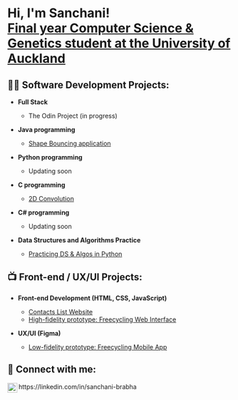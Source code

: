 <h1>Hi, I'm Sanchani! <br/><a href="https://www.linkedin.com/in/sanchani-brabha/">Final year Computer Science & Genetics student at the University of Auckland</a></h1>

<h2>👨‍💻 Software Development Projects:</h2>

- <b>Full Stack</b>
  - The Odin Project (in progress)

- <b>Java programming</b>
  - [Shape Bouncing application](https://github.com/sanchanib/Shape-Bouncing-application)

- <b>Python programming</b>
  - Updating soon
    
- <b>C programming</b>
  - [2D Convolution](https://github.com/sanchanib/2D-Convolution)

- <b>C# programming</b>
  - Updating soon

- <b>Data Structures and Algorithms Practice</b>
  - [Practicing DS & Algos in Python](https://github.com/sanchanib/Algorithms-practice)

<h2>📺 Front-end / UX/UI Projects:</h2>

- <b>Front-end Development (HTML, CSS, JavaScript)</b>
  - [Contacts List Website](https://github.com/sanchanib/Contacts-List-website.git)
  - [High-fidelity prototype: Freecycling Web Interface](https://github.com/sanchanib/Freecycling-prototypes.git)

- <b>UX/UI (Figma)</b>
  - [Low-fidelity prototype: Freecycling Mobile App](https://github.com/sanchanib/Freecycling-prototypes.git)

<h2> 🤳 Connect with me:</h2>

<img align="left" alt="SanchaniBrabhaharan | LinkedIn" width="22px" src="https://cdn.jsdelivr.net/npm/simple-icons@v3/icons/linkedin.svg" />
https://linkedin.com/in/sanchani-brabha
